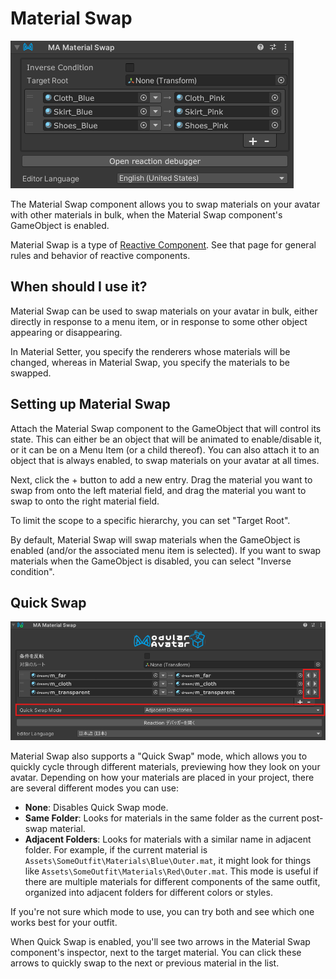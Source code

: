 ﻿# Material Swap

![Material Swap](material-swap.png)

The Material Swap component allows you to swap materials on your avatar with other materials in bulk,
when the Material Swap component's GameObject is enabled.

Material Swap is a type of [Reactive Component](./index.md). See that page for general rules and behavior of reactive
components.

## When should I use it?

Material Swap can be used to swap materials on your avatar in bulk, either directly in response to a menu item, or in
response to some other object appearing or disappearing.

In Material Setter, you specify the renderers whose materials will be changed, whereas in Material Swap, you specify the materials to be swapped.

## Setting up Material Swap

Attach the Material Swap component to the GameObject that will control its state. This can either be an object that
will be animated to enable/disable it, or it can be on a Menu Item (or a child thereof). You can also attach it to an
object that is always enabled, to swap materials on your avatar at all times.

Next, click the + button to add a new entry.
Drag the material you want to swap from onto the left material field,
and drag the material you want to swap to onto the right material field.

To limit the scope to a specific hierarchy, you can set "Target Root".

By default, Material Swap will swap materials when the GameObject is enabled (and/or the associated menu item is
selected). If you want to swap materials when the GameObject is disabled, you can select "Inverse condition".

## Quick Swap

![Quick Swap controls](material-swap.quick-swap.png)

Material Swap also supports a "Quick Swap" mode, which allows you to quickly cycle through different materials, previewing
how they look on your avatar. Depending on how your materials are placed in your project, there are several different modes
you can use:

- **None**: Disables Quick Swap mode.
- **Same Folder**: Looks for materials in the same folder as the current post-swap material.
- **Adjacent Folders**: Looks for materials with a similar name in adjacent folder. For example, if the current
  material is `Assets\SomeOutfit\Materials\Blue\Outer.mat`, it might look for things like `Assets\SomeOutfit\Materials\Red\Outer.mat`.
  This mode is useful if there are multiple materials for different components of the same outfit, organized into
  adjacent folders for different colors or styles.

If you're not sure which mode to use, you can try both and see which one works best for your outfit.

When Quick Swap is enabled, you'll see two arrows in the Material Swap component's inspector, next to the target material.
You can click these arrows to quickly swap to the next or previous material in the list.